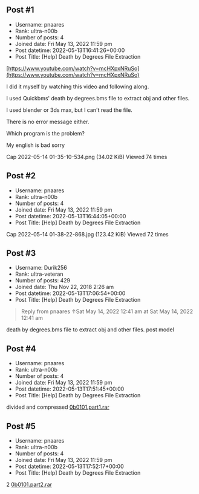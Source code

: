 ## Post #1
- Username: pnaares
- Rank: ultra-n00b
- Number of posts: 4
- Joined date: Fri May 13, 2022 11:59 pm
- Post datetime: 2022-05-13T16:41:26+00:00
- Post Title: [Help] Death by Degrees File Extraction

[https://www.youtube.com/watch?v=mcHXpxNRuSo](https://www.youtube.com/watch?v=mcHXpxNRuSo)

I did it myself by watching this video and following along.

I used Quickbms' death by degrees.bms file to extract obj and other files.

I used blender or 3ds max, but I can't read the file.

There is no error message either.

Which program is the problem?

My english is bad sorry



Cap 2022-05-14 01-35-10-534.png (34.02 KiB) Viewed 74 times
## Post #2
- Username: pnaares
- Rank: ultra-n00b
- Number of posts: 4
- Joined date: Fri May 13, 2022 11:59 pm
- Post datetime: 2022-05-13T16:44:05+00:00
- Post Title: [Help] Death by Degrees File Extraction

Cap 2022-05-14 01-38-22-868.jpg (123.42 KiB) Viewed 72 times
## Post #3
- Username: Durik256
- Rank: ultra-veteran
- Number of posts: 429
- Joined date: Thu Nov 22, 2018 2:26 am
- Post datetime: 2022-05-13T17:06:54+00:00
- Post Title: [Help] Death by Degrees File Extraction

> Reply from pnaares ↑Sat May 14, 2022 12:41 am at Sat May 14, 2022 12:41 am
>
> 
death by degrees.bms file to extract obj and other files.
post model
## Post #4
- Username: pnaares
- Rank: ultra-n00b
- Number of posts: 4
- Joined date: Fri May 13, 2022 11:59 pm
- Post datetime: 2022-05-13T17:51:45+00:00
- Post Title: [Help] Death by Degrees File Extraction

divided and compressed
[0b0101.part1.rar](https://xentaxbackup.github.io/file/22226_0b0101.part1.rar)
## Post #5
- Username: pnaares
- Rank: ultra-n00b
- Number of posts: 4
- Joined date: Fri May 13, 2022 11:59 pm
- Post datetime: 2022-05-13T17:52:17+00:00
- Post Title: [Help] Death by Degrees File Extraction

2
[0b0101.part2.rar](https://xentaxbackup.github.io/file/22227_0b0101.part2.rar)
